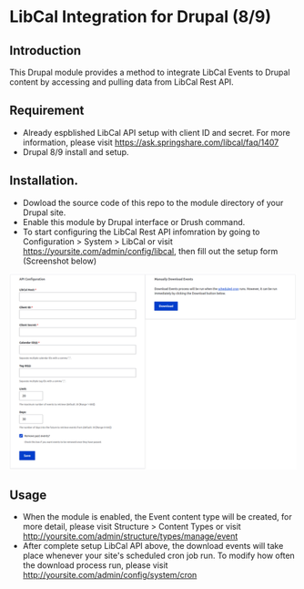 # LibCal Integration for Drupal (8/9)

## Introduction
This Drupal module provides a method to integrate LibCal Events to Drupal content by accessing and pulling data from LibCal Rest API. 

## Requirement

* Already espblished LibCal API setup with client ID and secret. For more information, please visit https://ask.springshare.com/libcal/faq/1407
* Drupal 8/9 install and setup. 

## Installation. 

* Dowload the source code of this repo to the module directory of your Drupal site. 
* Enable this module by Drupal interface or Drush command. 
* To start configuring the LibCal Rest API infomration by going to Configuration > System > LibCal or visit https://yoursite.com/admin/config/libcal, then fill out the setup form (Screenshot below)

![alt text](https://raw.githubusercontent.com/digitalutsc/drupal_libcal/dist/man_config.png "Configure LibCal Rest API")

## Usage

* When the module is enabled, the Event content type will be created, for more detail, please visit Structure > Content Types or visit http://yoursite.com/admin/structure/types/manage/event
* After complete setup LibCal API above, the download events will take place whenever your site's scheduled cron job run. To modify how often the download process run, please visit http://yoursite.com/admin/config/system/cron

